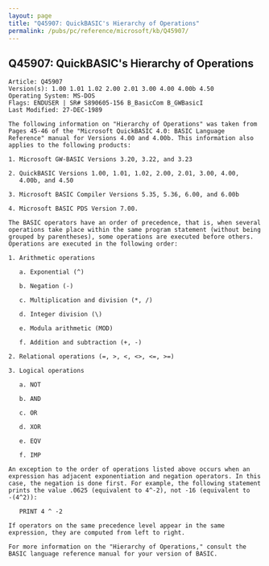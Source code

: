 ```yaml
---
layout: page
title: "Q45907: QuickBASIC's Hierarchy of Operations"
permalink: /pubs/pc/reference/microsoft/kb/Q45907/
---
```


## Q45907: QuickBASIC's Hierarchy of Operations

	Article: Q45907
	Version(s): 1.00 1.01 1.02 2.00 2.01 3.00 4.00 4.00b 4.50
	Operating System: MS-DOS
	Flags: ENDUSER | SR# S890605-156 B_BasicCom B_GWBasicI
	Last Modified: 27-DEC-1989
	
	The following information on "Hierarchy of Operations" was taken from
	Pages 45-46 of the "Microsoft QuickBASIC 4.0: BASIC Language
	Reference" manual for Versions 4.00 and 4.00b. This information also
	applies to the following products:
	
	1. Microsoft GW-BASIC Versions 3.20, 3.22, and 3.23
	
	2. QuickBASIC Versions 1.00, 1.01, 1.02, 2.00, 2.01, 3.00, 4.00,
	   4.00b, and 4.50
	
	3. Microsoft BASIC Compiler Versions 5.35, 5.36, 6.00, and 6.00b
	
	4. Microsoft BASIC PDS Version 7.00.
	
	The BASIC operators have an order of precedence, that is, when several
	operations take place within the same program statement (without being
	grouped by parentheses), some operations are executed before others.
	Operations are executed in the following order:
	
	1. Arithmetic operations
	
	   a. Exponential (^)
	
	   b. Negation (-)
	
	   c. Multiplication and division (*, /)
	
	   d. Integer division (\)
	
	   e. Modula arithmetic (MOD)
	
	   f. Addition and subtraction (+, -)
	
	2. Relational operations (=, >, <, <>, <=, >=)
	
	3. Logical operations
	
	   a. NOT
	
	   b. AND
	
	   c. OR
	
	   d. XOR
	
	   e. EQV
	
	   f. IMP
	
	An exception to the order of operations listed above occurs when an
	expression has adjacent exponentiation and negation operators. In this
	case, the negation is done first. For example, the following statement
	prints the value .0625 (equivalent to 4^-2), not -16 (equivalent to
	-(4^2)):
	
	   PRINT 4 ^ -2
	
	If operators on the same precedence level appear in the same
	expression, they are computed from left to right.
	
	For more information on the "Hierarchy of Operations," consult the
	BASIC language reference manual for your version of BASIC.
